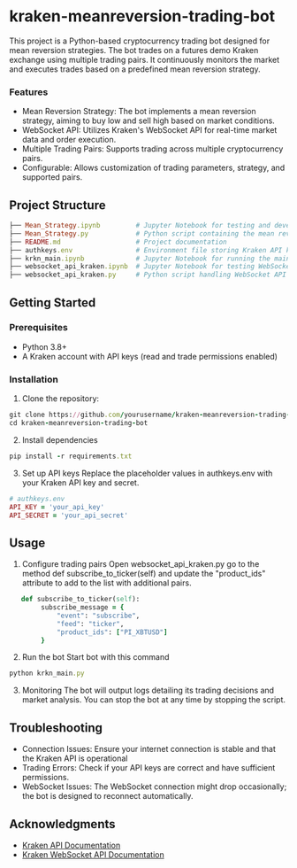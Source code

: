 # kraken-meanreversion-trading-bot

This project is a Python-based cryptocurrency trading bot designed for mean reversion strategies. The bot trades on a futures demo Kraken exchange using multiple trading pairs. It continuously monitors the market and executes trades based on a predefined mean reversion strategy.

### Features
- Mean Reversion Strategy: The bot implements a mean reversion strategy, aiming to buy low and sell high based on market conditions.
- WebSocket API: Utilizes Kraken's WebSocket API for real-time market data and order execution.
- Multiple Trading Pairs: Supports trading across multiple cryptocurrency pairs.
- Configurable: Allows customization of trading parameters, strategy, and supported pairs.

## Project Structure

```ruby
├── Mean_Strategy.ipynb         # Jupyter Notebook for testing and developing the strategy
├── Mean_Strategy.py            # Python script containing the mean reversion strategy
├── README.md                   # Project documentation
├── authkeys.env                # Environment file storing Kraken API keys
├── krkn_main.ipynb             # Jupyter Notebook for running the main bot and testing
├── websocket_api_kraken.ipynb  # Jupyter Notebook for testing WebSocket API integration
├── websocket_api_kraken.py     # Python script handling WebSocket API integration with Kraken
```

## Getting Started

### Prerequisites

- Python 3.8+
- A Kraken account with API keys (read and trade permissions enabled)

### Installation

1. Clone the repository:
```ruby
git clone https://github.com/yourusername/kraken-meanreversion-trading-bot.git
cd kraken-meanreversion-trading-bot
```
2. Install dependencies
```ruby
pip install -r requirements.txt
```
3. Set up API keys
Replace the placeholder values in authkeys.env with your Kraken API key and secret.
```ruby
# authkeys.env
API_KEY = 'your_api_key'
API_SECRET = 'your_api_secret'
```

## Usage

1. Configure trading pairs
Open websocket_api_kraken.py go to the method def subscribe_to_ticker(self) and update the "product_ids" attribute to add to the list with additional pairs.
```ruby
   def subscribe_to_ticker(self):
        subscribe_message = {
            "event": "subscribe",
            "feed": "ticker",
            "product_ids": ["PI_XBTUSD"]
        }
```
2. Run the bot
Start bot with this command
```ruby
python krkn_main.py
```
3. Monitoring
The bot will output logs detailing its trading decisions and market analysis. You can stop the bot at any time by stopping the script.

## Troubleshooting
- Connection Issues:
  Ensure your internet connection is stable and that the Kraken API is operational
- Trading Errors:
  Check if your API keys are correct and have sufficient permissions.
- WebSocket Issues:
  The WebSocket connection might drop occasionally; the bot is designed to reconnect automatically.

## Acknowledgments
- [Kraken API Documentation](https://docs.kraken.com/api/)
- [Kraken WebSocket API Documentation](https://docs.kraken.com/websockets/)
